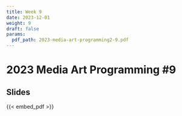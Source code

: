 ```yaml
---
title: Week 9
date: 2023-12-01
weight: 9
draft: false
params:
  pdf_path: 2023-media-art-programming2-9.pdf
---
```


# 2023 Media Art Programming #9

## Slides

{{< embed_pdf >}}

